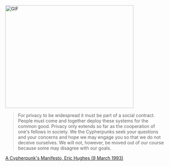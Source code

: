 <img align="center" alt="GIF" src="https://acegif.com/wp-content/uploads/gifs/rat-62.gif" width="400" height="320"/>


><div>For privacy to be widespread it must be part of a social contract.
>People must come and together deploy these systems for the common
>good.  Privacy only extends so far as the cooperation of one's
>fellows in society.  We the Cypherpunks seek your questions and your
>concerns and hope we may engage you so that we do not deceive
>ourselves.  We will not, however, be moved out of our course because
>some may disagree with our goals. </div>
<a href="https://nakamotoinstitute.org/static/docs/cypherpunk-manifesto.txt">A Cypherpunk's Manifesto, Eric Hughes (9 March 1993)</h>



<!--
**snwlprdgthb/snwlprdgthb** is a ✨ _special_ ✨ repository because its `README.md` (this file) appears on your GitHub profile.

Here are some ideas to get you started:

- 🔭 I’m currently working on ...
- 🌱 I’m currently learning ...
- 👯 I’m looking to collaborate on ...
- 🤔 I’m looking for help with ...
- 💬 Ask me about ...
- 📫 How to reach me: ...
- 😄 Pronouns: ...
- ⚡ Fun fact: ...
-->
